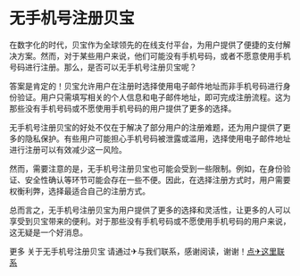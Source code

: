 # 无手机号注册贝宝

在数字化的时代，贝宝作为全球领先的在线支付平台，为用户提供了便捷的支付解决方案。然而，对于某些用户来说，他们可能没有手机号码，或者不愿意使用手机号码进行注册。那么，是否可以无手机号注册贝宝呢？

答案是肯定的！贝宝允许用户在注册时选择使用电子邮件地址而非手机号码进行身份验证。用户只需填写相关的个人信息和电子邮件地址，即可完成注册流程。这为那些没有手机号码或不愿使用手机号码的用户提供了更多的选择。

无手机号注册贝宝的好处不仅在于解决了部分用户的注册难题，还为用户提供了更多的隐私保护。有些用户可能担心手机号码被泄露或滥用，选择使用电子邮件地址进行注册可以有效减少这一风险。

然而，需要注意的是，无手机号注册贝宝也可能会受到一些限制。例如，在身份验证、安全性确认等环节可能会存在一些不便。因此，在选择注册方式时，用户需要权衡利弊，选择最适合自己的注册方式。

总而言之，无手机号注册贝宝为用户提供了更多的选择和灵活性，让更多的人可以享受到贝宝带来的便利。对于那些没有手机号码或不愿使用手机号码的用户来说，这无疑是一个好消息。

更多 关于无手机号注册贝宝 请通过✈与我们联系，感谢阅读，谢谢！[点✈这里联系](https://d.k02.cc)